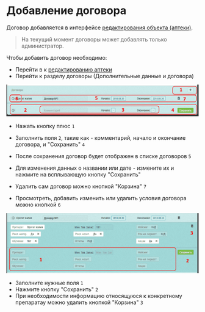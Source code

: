 # Добавление договора

Договор добавляется в интерфейсе [редактирования объекта (аптеки)](database-object-edit.html).

> На текущий момент договоры может добавлять только администратор.

Чтобы добавить договор необходимо: 

- Перейти в к [редактированию аптеки](database-object-edit.html)
- Перейти к разделу договоры (Дополнительные данные и договора)

![](../images/database-object-contract-add.png)

- Нажать кнопку плюс `1`
- Заполнить поля `2`, такие как - комментарий, начало и окончание договора, и "Cохранить" `4`

- После сохранения договор будет отображен в списке договоров  `5`
- Для изменения данных о названии или дате - измените их и нажмите на всплывающую кнопку "Сохранить" 
- Удалить сам договор можно кнопкой "Корзина" `7`

- Просмотреть, добавить изменить или удалить условия договора можно кнопкой `6`

![](../images/database-object-contract-edit.png)
 
- Заполните нужные поля  `1`
- Нажмите кнопку "Сохранить" `2`
- При необходимости информацию относящуюся к конкретному препаратау можно удалить кнопкой "Корзина" `3`
